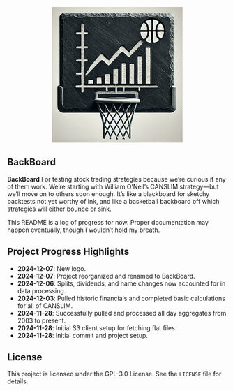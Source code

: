 <p align="center">
  <img src="images/logo.png" alt="BackBoard Logo">
</p>

## BackBoard

**BackBoard** For testing stock trading strategies because we’re curious if any of them work. We’re starting with William O’Neil’s CANSLIM strategy—but we’ll move on to others soon enough. It’s like a blackboard for sketchy backtests not yet worthy of ink, and like a basketball backboard off which strategies will either bounce or sink.

This README is a log of progress for now. Proper documentation may happen eventually, though I wouldn’t hold my breath.

## Project Progress Highlights

- **2024-12-07**: New logo.
- **2024-12-07**: Project reorganized and renamed to BackBoard.
- **2024-12-06**: Splits, dividends, and name changes now accounted for in data processing.
- **2024-12-03**: Pulled historic financials and completed basic calculations for all of CANSLIM.
- **2024-11-28**: Successfully pulled and processed all day aggregates from 2003 to present.
- **2024-11-28**: Initial S3 client setup for fetching flat files.
- **2024-11-28**: Initial commit and project setup.

## License

This project is licensed under the GPL-3.0 License. See the `LICENSE` file for details.